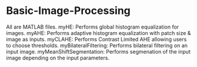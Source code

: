 # Basic-Image-Processing
 All are MATLAB files.
 myHE: Performs global histogram equalization for images.
 myAHE: Performs adaptive histogram equalization with patch size & image as inputs.
 myCLAHE: Performs Contrast Limited AHE allowing users to choose thresholds.
 myBilateralFiltering: Performs bilateral filtering on an input image.
 myMeanShiftSegmentation: Performs segmenation of the input image depending on the input parameters. 

